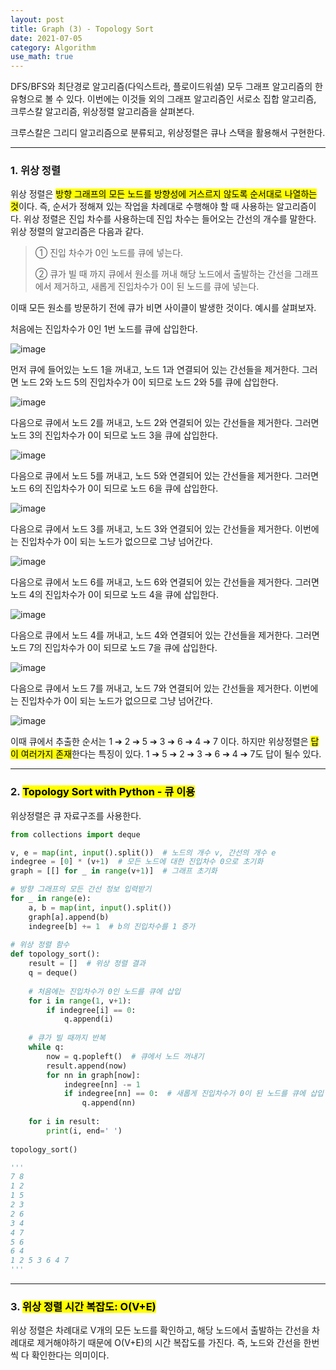 ```yaml
---
layout: post
title: Graph (3) - Topology Sort
date: 2021-07-05
category: Algorithm
use_math: true
---
```


DFS/BFS와 최단경로 알고리즘(다익스트라, 플로이드워셜) 모두 그래프 알고리즘의 한 유형으로 볼 수 있다. 이번에는 이것들 외의 그래프 알고리즘인 서로소 집합 알고리즘, 크루스칼 알고리즘, 위상정렬 알고리즘을 살펴본다.

크루스칼은 그리디 알고리즘으로 분류되고, 위상정렬은 큐나 스택을 활용해서 구현한다.

---

### 1. 위상 정렬

위상 정렬은 <mark>방향 그래프의 모든 노드를 방향성에 거스르지 않도록 순서대로 나열하는 것</mark>이다. 즉, 순서가 정해져 있는 작업을 차례대로 수행해야 할 때 사용하는 알고리즘이다. 위상 정렬은 진입 차수를 사용하는데 진입 차수는 들어오는 간선의 개수를 말한다. 위상 정렬의 알고리즘은 다음과 같다.

> ① 진입 차수가 0인 노드를 큐에 넣는다. 
> 
> ② 큐가 빌 때 까지 큐에서 원소를 꺼내 해당 노드에서 출발하는 간선을 그래프에서 제거하고, 새롭게 진입차수가 0이 된 노드를 큐에 넣는다. 

이때 모든 원소를 방문하기 전에 큐가 비면 사이클이 발생한 것이다. 예시를 살펴보자.

처음에는 진입차수가 0인 1번 노드를 큐에 삽입한다.

![image](https://user-images.githubusercontent.com/61526722/124485911-028edb80-dde8-11eb-8ecd-362f09916d16.png)

먼저 큐에 들어있는 노드 1을 꺼내고, 노드 1과 연결되어 있는 간선들을 제거한다. 그러면 노드 2와 노드 5의 진입차수가 0이 되므로 노드 2와 5를 큐에 삽입한다.

![image](https://user-images.githubusercontent.com/61526722/124486051-2c480280-dde8-11eb-9331-1a2d134cdde0.png)

다음으로 큐에서 노드 2를 꺼내고, 노드 2와 연결되어 있는 간선들을 제거한다. 그러면 노드 3의 진입차수가 0이 되므로 노드 3을 큐에 삽입한다.

![image](https://user-images.githubusercontent.com/61526722/124486156-441f8680-dde8-11eb-805a-b2acbdfd67dc.png)

다음으로 큐에서 노드 5를 꺼내고, 노드 5와 연결되어 있는 간선들을 제거한다. 그러면 노드 6의 진입차수가 0이 되므로 노드 6을 큐에 삽입한다.

![image](https://user-images.githubusercontent.com/61526722/124486235-57caed00-dde8-11eb-8f84-2b213113dc76.png)

다음으로 큐에서 노드 3를 꺼내고, 노드 3와 연결되어 있는 간선들을 제거한다. 이번에는 진입차수가 0이 되는 노드가 없으므로 그냥 넘어간다.

![image](https://user-images.githubusercontent.com/61526722/124486436-91035d00-dde8-11eb-8b12-4a7aeb9327c8.png)


다음으로 큐에서 노드 6를 꺼내고, 노드 6와 연결되어 있는 간선들을 제거한다. 그러면 노드 4의 진입차수가 0이 되므로 노드 4을 큐에 삽입한다.

![image](https://user-images.githubusercontent.com/61526722/124486488-9c568880-dde8-11eb-87fd-4cc6c2857f4b.png)

다음으로 큐에서 노드 4를 꺼내고, 노드 4와 연결되어 있는 간선들을 제거한다. 그러면 노드 7의 진입차수가 0이 되므로 노드 7을 큐에 삽입한다.

![image](https://user-images.githubusercontent.com/61526722/124486557-b09a8580-dde8-11eb-916f-1d141121daaa.png)


다음으로 큐에서 노드 7를 꺼내고, 노드 7와 연결되어 있는 간선들을 제거한다. 이번에는 진입차수가 0이 되는 노드가 없으므로 그냥 넘어간다.

![image](https://user-images.githubusercontent.com/61526722/124486603-bb551a80-dde8-11eb-9d0c-291705c64b6b.png)

이때 큐에서 추출한 순서는 1 ➔ 2 ➔ 5 ➔ 3 ➔ 6 ➔ 4 ➔ 7 이다. 하지만 위상정렬은 <mark>답이 여러가지 존재</mark>한다는 특징이 있다. 1 ➔ 5 ➔ 2 ➔ 3 ➔ 6 ➔ 4 ➔ 7도 답이 될수 있다. 

---

### 2. <mark>Topology Sort with Python - 큐 이용</mark>

위상정렬은 큐 자료구조를 사용한다. 

```python
from collections import deque

v, e = map(int, input().split())  # 노드의 개수 v, 간선의 개수 e
indegree = [0] * (v+1)  # 모든 노드에 대한 진입차수 0으로 초기화
graph = [[] for _ in range(v+1)]  # 그래프 초기화

# 방향 그래프의 모든 간선 정보 입력받기
for _ in range(e):
    a, b = map(int, input().split())
    graph[a].append(b)
    indegree[b] += 1  # b의 진입차수를 1 증가
    
# 위상 정렬 함수
def topology_sort():
    result = []  # 위상 정렬 결과
    q = deque()
    
    # 처음에는 진입차수가 0인 노드를 큐에 삽입
    for i in range(1, v+1):
        if indegree[i] == 0:
            q.append(i)
    
    # 큐가 빌 때까지 반복
    while q:  
        now = q.popleft()  # 큐에서 노드 꺼내기
        result.append(now)
        for nn in graph[now]:
            indegree[nn] -= 1
            if indegree[nn] == 0:  # 새롭게 진입차수가 0이 된 노드를 큐에 삽입
                q.append(nn)
                
    for i in result:
        print(i, end=' ')
    
topology_sort()

'''
7 8
1 2
1 5
2 3
2 6
3 4
4 7
5 6
6 4
1 2 5 3 6 4 7 
'''
```

---

### 3. <mark>위상 정렬 시간 복잡도: O(V+E) </mark>

위상 정렬은 차례대로 V개의 모든 노드를 확인하고, 해당 노드에서 출발하는 간선을 차례대로 제거해야하기 때문에 O(V+E)의 시간 복잡도를 가진다. 즉, 노드와 간선을 한번씩 다 확인한다는 의미이다. 
